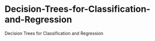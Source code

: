 # Decision-Trees-for-Classification-and-Regression
Decision Trees for Classification and Regression
